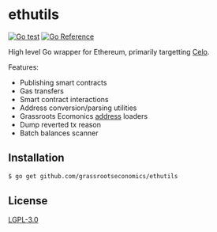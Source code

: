# ethutils

[![Go test](https://github.com/grassrootseconomics/ethutils/actions/workflows/test.yaml/badge.svg)](https://github.com/grassrootseconomics/ethutils/actions/workflows/test.yaml)
[![Go Reference](https://pkg.go.dev/badge/github.com/grassrootseconomics/ethutils.svg)](https://pkg.go.dev/github.com/grassrootseconomics/ethutils)


High level Go wrapper for Ethereum, primarily targetting [Celo](https://celo.org).

Features:

* Publishing smart contracts
* Gas transfers
* Smart contract interactions
* Address conversion/parsing utilities
* Grassroots Ecomonics [address](https://software.grassecon.org/addresses) loaders
* Dump reverted tx reason
* Batch balances scanner

## Installation

```bash
$ go get github.com/grassrootseconomics/ethutils
```

## License

[LGPL-3.0](COPYING.LESSER)